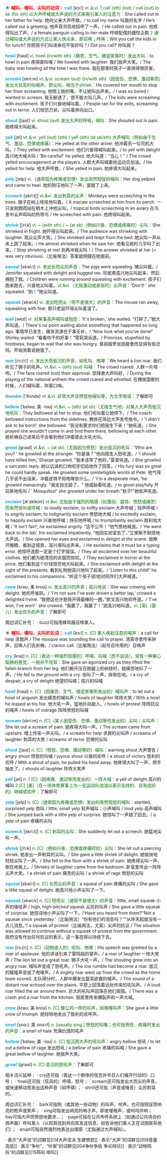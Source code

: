 ☀ <font color="red">**喊叫、嚎叫、尖叫的动词：**</font>
<font color="sky blue">**call**</font> [kɔ:l] 
<font color="rgb(227, 108, 9)">vt.＆vi. 1 call (sth) (out) / call (out) to sb (for sth) 以大声呼喊或大声说的方式来吸引某人的注意力：</font>She called out to her father for help. 她向父亲大声呼救。/ to call my name 叫我的名字 / He’s called out a greeting. 他声音洪亮地招呼了一声。/ He called out in pain. 他疼得叫出了声。/ a female penguin calling to her mate 呼唤配偶的雌性企鹅 <font color="rgb(227, 108, 9)">2 通过喊叫或大声说的方式让某人快点来，即召唤；呼唤：</font>Will you call the kids in for lunch? 你把孩子们叫进来吃午饭好吗？/ Did you call? 你叫我？
           
<font color="sky blue">**howl**</font> [haʊl] 
<font color="rgb(227, 108, 9)">vi. howl (in/with sth)（痛苦、生气、被逗笑等时）发出大叫：</font>to howl in pain 疼得直叫喊 / We howled with laughter. 我们放声大笑。/ The baby was howling all the time I was there. 我在那里时孩子一直哭得很厉害。

<font color="sky blue">**scream**</font> [skri:m] 
<font color="rgb(227, 108, 9)">vt.＆vi. scream (out) (in/with sth)（因受伤、恐惧、激动等而）发出大且高的叫喊声，即尖叫，相当于shriek：</font>He covered her mouth to stop her from screaming. 他捂上她的嘴，不让她叫出声来。/ I was so bored I wanted to scream. 我无聊透了，恨不能大叫几声。/ The kids were screaming with excitement. 孩子们兴奋地喊叫着。/ People ran for the exits, screaming out in terror. 人们惊恐万状，尖叫着奔向出口。

<font color="sky blue">**shout**</font> [ʃaʊt] 
<font color="rgb(227, 108, 9)">vi. shout (out) 发出大声的呼喊，喊叫：</font>She shouted out in pain. 她疼得大叫起来。

<font color="sky blue">**yell**</font> [jel] 
<font color="rgb(227, 108, 9)">vt.＆vi. yell (out) (sth) / yell (sth) (at sb/sth) 大声喊叫（例如由于生气、激动、恐惧或疼痛）：</font>He yelled at the other driver. 他冲着另一位司机大叫。/ They yelled with excitement. 他们兴奋得喊叫起来。/ to yell with delight 高兴地大喊大叫 / ‘Be careful!’ he yelled. 他大叫道：“当心！” / The crowd yelled encouragement at the players. 人群大声叫喊着给运动员加油。/ He yelled for help. 他大声呼救。/ She yelled in pain. 她疼得大叫起来。
                        
<font color="sky blue">**yelp**</font> [jelp]
<font color="rgb(227, 108, 9)">vi.（通常因为疼痛或恐惧）发出突然短促的喊叫：</font>Her dog yelped and came to heel. 她的狗汪地叫了一声，紧跟了上来。

<font color="sky blue">**screech**</font> [skri:tʃ]
<font color="rgb(227, 108, 9)">vt.&vi. 发出刺耳的尖声：</font>Monkeys were screeching in the trees. 猴子在树上吱吱地叫着。/ A macaw screeched at him from its perch. 一只金刚鹦鹉站在栖木上冲他尖叫。/ tropical birds screeching in an aviary 在鸟舍中尖声鸣叫的热带鸟 / He screeched with pain. 他疼得叫起来。         
           
<font color="sky blue">**shriek**</font> [ʃri:k]
<font color="rgb(227, 108, 9)">vi. ~ (with sth) / ~ (at sb)（例如兴奋、恐惧或疼痛时）尖叫：</font>She shrieked in fright. 她吓得尖叫起来。/ The audience was shrieking with laughter. 观众尖声大笑。/ She shrieked and leapt from the bed. 她尖叫一声从床上跳了起来。/ He almost shrieked when he saw her. 他看见她时几乎叫了出来。/ Stop shrieking at me! 别再冲我尖叫！/ The answer shrieked at her (= was very obvious).（比喻用法）答案就明摆在她面前。
           
<font color="sky blue">**squeal**</font> [skwi:l]
<font color="rgb(227, 108, 9)">vi. 发出长而尖的声音：</font>The pigs were squealing. 猪尖叫着。/ Jennifer squealed with delight and hugged me. 珍妮弗高兴地尖叫起来，然后拥抱了我。/ Children were running around squealing with excitement. 孩子们跑来跑去，兴奋地尖叫着。<font color="rgb(227, 108, 9)">vt.&vi.（尤指激动或紧张时）尖声说：</font>‘Don't! ’ she squealed. “别！”她尖叫道。
           
<font color="sky blue">**squeak**</font> [skwi:k] 
<font color="rgb(227, 108, 9)">vi. 发出短而尖（但不是很大）的声音：</font>The mouse ran away, squeaking with fear. 那只老鼠吓得尖叫着溜了。
                      
<font color="sky blue">**wail**</font> [weɪl]
<font color="rgb(227, 108, 9)">vi. 对某事高声喊叫或抱怨：</font>‘It's broken,’ she wailed. “打碎了。”她大声叫道。/ There's no point wailing about something that happened so long ago. 事情早已发生，痛哭流涕也于事无补。/ 'Now look what you've done!' Shirley wailed. “看看你干的好事！”雪莉哭诉道。/ Primrose, stupefied by tiredness, began to wail that she was hungry. 普丽姆罗丝因疲惫而显得有些迟钝，开始哭着说她饿了。

<font color="sky blue">**roar**</font> [rɔ:(r)]
<font color="rgb(227, 108, 9)">vi. 发出大而低沉的声音，如吼叫、咆哮：</font>We heard a lion roar. 我们听见了狮子的吼声。<font color="rgb(227, 108, 9)">vt.&vi. ~ (sth) (out) 叫喊：</font>The crowd roared. 人群一片喧哗。/ The fans roared (out) their approval. 崇拜者大声叫好。/ During the playing of the national anthem the crowd roared and whistled. 在播放国歌的时候，人们喊叫着，吹着口哨。

<font color="sky blue">**thunder**</font> ['θʌndə] 
<font color="rgb(227, 108, 9)">vt.＆vi. 非常大声且愤怒地喊叫等，为文学用语：</font>了解即可
           
<font color="sky blue">**bellow**</font> [ˈbeləʊ; 美 -loʊ]
<font color="rgb(227, 108, 9)">vt.&vi. ~ (sth) (at sb)（尤指生气地）对某人大声而低沉地吼叫：</font>They bellowed at her to stop. 他们吼叫着让她停下。/ The coach bellowed instructions from the sidelines. 教练在场边大声发号施令。/ 'I didn't ask to be born!' she bellowed. “我没有要求你们把我生下来！”她吼道。/ She prayed she wouldn't come in and find them there, bellowing at each other. 她祈祷自己进来后不会看到他们冲着彼此大吼大叫。
                      
<font color="sky blue">**growl**</font> [graʊl]
<font color="rgb(227, 108, 9)">vt.&vi. ~ (at sb)（尤指因为愤怒）发出低沉的吼叫：</font>‘Who are you? ’ he growled at the stranger. “你是谁？”他向陌生人怒吼道。/ 'I should have killed him,' Sharpe growled. “我本该宰了他的，”夏普吼道。/ She growled a sarcastic reply. 她以讥讽的口吻咬牙切齿地作了回答。/ His fury was so great he could hardly speak. He growled some unintelligible words at Pete. 他气得几乎说不出话来，冲着皮特不知咆哮些什么。/ 'I'm a desperate man, 'he growled menacingly. "我走投无路了。" 他威胁着吼道。/ to growl playfully 开玩笑地吼叫 / ' Mosquitos!' she growled under her breath."蚊子!"她低声吼道。

<font color="sky blue">**exclaim**</font> [ɪkˈskleɪm]
<font color="rgb(227, 108, 9)">vt.&vi. 尤指由于强烈的情感（如激动、震惊、愤怒或痛苦）而突然惊叫或呼喊：</font>to loudly exclaim, to softly exclaim 大声呼喊；轻声呼喊 / to angrily exclaim, to indignantly exclaim 愤怒地大喊 / to excitedly exclaim, to happily exclaim 兴奋地呼喊；快乐地呼喊 / to triumphantly exclaim 胜利地大喊 / ‘It isn't fair!’, he exclaimed angrily. “这不公平！”他气愤地喊道。/ 'He went back to the lab', Iris exclaimed impatiently. “他回实验室去了，”艾里斯不耐烦地大声说。/ She opened her eyes and exclaimed in delight at the scene. 她睁开眼睛，看到这情景，高兴得叫出声来。/ He exclaims that it must be a typing error. 他惊呼道那一定是个打字错误。/ They all exclaimed over her beautiful clothes. 他们都为她漂亮的衣服而惊叹。/ They exclaimed in horror at the price. 他们看到这个价钱惊恐地大叫起来。/ She exclaimed with delight at the sight of the presents. 看到礼物她高兴地叫了起来。/ 'Listen to this child!' he exclaimed to his companions. "听这个孩子说!他对同伴们大声喊道。
           
<font color="sky blue">**crow**</font> [krəʊ; 美 kroʊ]
<font color="rgb(227, 108, 9)">vi. 发出高兴的声音；高兴地说：</font>She was crowing with delight. 她欢呼雀跃。/ 'I'm not sure I've ever driven a better lap,' crowed a delighted Irvine. “我想这也许是我开得最棒的一圈，”欧文高兴地欢呼道。/ ‘I've won, I've won! ’ she crowed. “我赢了，我赢了！”她高兴地叫道。<font color="rgb(227, 108, 9)">vi. [英]（婴儿）发出欢乐的声音：</font>了解即可

周边词汇补充：
· buzz可指用蜂鸣器召唤某人。
   
☀ <font color="red">**喊叫、嚎叫、尖叫的名词：**</font>
<font color="sky blue">**call**</font> [kɔ:l] 
<font color="rgb(227, 108, 9)">n. [C] 某人唤起注意的喊声：</font>a call for help 求救声 / The mosque was sounding the call to prayer. 清真寺里传来钟声，召唤人们去祈祷。/ clarion call（比喻用法）（起号召作用的）召唤声

<font color="sky blue">**cry**</font> [kraɪ] 
<font color="rgb(227, 108, 9)">n. [C]（表达一种强烈情感的）呼喊，叫喊（而不说话）。常有一种撕心裂肺的感觉，一般并不悦耳：</font>She gave an agonized cry as they lifted the fallen branch from her leg. 他们搬开压在她腿上的树枝时，她痛苦地叫了一声。/ He fell to the ground with a cry. 他叫了一声，摔倒在地。/ a cry of despair, a cry of delight 绝望的叫喊；高兴的叫喊

<font color="sky blue">**howl**</font> [haʊl] 
<font color="rgb(227, 108, 9)">n. [C]（因痛苦、生气、被逗笑等所发出的）喊叫声：</font>to let out a howl of anguish 发出痛苦的喊叫声 / howls of laughter 阵阵大笑 / With a howl he leaped at his foe. 他大吼一声，猛地扑向敌人。/ howls of protest 阵阵抗议的喊声 / howls of outrage 阵阵愤怒的叫喊

<font color="sky blue">**scream**</font> [skri:m] 
<font color="rgb(227, 108, 9)">n. [C]（某人因受伤、恐惧、激动等而发出的）尖叫；尖叫声：</font>She let out a scream of pain. 她疼得大叫一声。/ The scream came from upstairs. 楼上传来一声尖叫。/ a scream for help 求救的尖叫声 / screams of laughter 刺耳的大笑 / screams of terror 恐惧的尖叫 

<font color="sky blue">**shout**</font> [ʃaʊt] 
<font color="rgb(227, 108, 9)">n. [C]（愤怒、恐惧、激动等的）喊叫：</font>warning shout 大声警告 / angry shout 愤怒的叫喊 / joyous shout 兴奋的欢呼 / a shout of victory 胜利的欢呼 / With a shout of pain, he pulled his hand away. 他疼得大叫了一声，把手抽走了。/ shouts of laughter 阵阵大笑声

<font color="sky blue">**yell**</font> [jel] 
<font color="rgb(227, 108, 9)">n. 1 [C]（因疼痛、激动等而发出的）一阵大喊：</font>a yell of delight 高兴的喊叫 <font color="rgb(227, 108, 9)">2 [C] [美]（在一场体育赛事上为一支运动队加油以表示支持的、且有组织的）呐喊或欢呼：</font>了解即可 
                       
<font color="sky blue">**yelp**</font> [jelp]
<font color="rgb(227, 108, 9)">n. [C]（通常因为疼痛或恐惧）发出的突然短促的喊叫：</font>startled, surprised yelp 惊叫 / little, small yelp 轻声喊叫；小声喊叫 / loud yelp 高声喊叫 / She jumped back with a little yelp of surprise. 她惊叫了一声跳了回去。/ a yelp of pain 疼痛的尖叫

<font color="sky blue">**screech**</font> [skri:tʃ]
<font color="rgb(227, 108, 9)">n. [C] 刺耳的尖叫：</font>She suddenly let out a screech. 她猛地尖叫一声。     

<font color="sky blue">**shriek**</font> [ʃri:k]
<font color="rgb(227, 108, 9)">n. [C]（例如兴奋、恐惧或疼痛时的）尖叫：</font>She let out a piercing shriek. 她发出一声刺耳的尖叫。/ She gave a little shriek of delight. 她愉快地轻轻尖叫了一声。/ She fell to the floor with a shriek of pain. 她疼得尖叫一声，倒在地板上。/ Shrieks of laughter came from the bedroom. 卧室里传出一阵阵尖声大笑。/ a shriek of pain 痛苦的尖叫 / a shriek of rage 愤怒的尖叫
           
<font color="sky blue">**squeal**</font> [skwi:l]
<font color="rgb(227, 108, 9)">n. [C] 长而尖的声音：</font>a squeal of pain 疼痛的尖叫 / She gave a little squeal of delight. 她高兴地小声尖叫了一下。
           
<font color="sky blue">**squeak**</font> [skwi:k] 
<font color="rgb(227, 108, 9)">n. [C] 短而尖（通常不是很大）的声音：</font>little, small squeak 小声的咯吱声 / high, high-pitched squeak 尖厉的叫声 / She gave a little squeak of surprise. 她惊讶地小声尖叫了一下。/‘Have you heard from them?’‘Not a squeak since yesterday.’（比喻用法）“你有他们的消息吗？”“从昨天起就没有一点儿消息。”/ a squeak of protest（比喻用法，尤英）尖声的抗议 / The situation was allowed to continue without a squeak of protest from the government. 政府没有作出任何抗议的表示，这一事态得以持续下去。

<font color="sky blue">**roar**</font> [rɔ:(r)]
<font color="rgb(227, 108, 9)">n. [C]（动物或人的）吼叫、咆哮：</font>His speech was greeted by a roar of applause. 他的讲话引来了雷鸣般的掌声。/ a roar of laughter 一阵大笑声 / The lion let out a great roar. 狮子大吼一声。/ The shouting grew into an angry roar. 喊叫声变成了怒吼声。/ The low rumble had become a roar. 低沉的隆隆声变成了咆哮声。/ A mighty roar went up from the crowd as the home team scored. 主队得分时，人群中爆发出震耳欲聋的喊声。/ The sound of a distant roar echoed over the plains. 平原上回荡着远处传来的吼叫声。/ A loud roar filled the air around them. 巨大的吼叫声回荡在他们周围。/ There was a crash and a roar from the kitchen. 厨房里传来爆裂声和一声大喊。

<font color="sky blue">**crow**</font> [krəʊ; 美 kroʊ]
<font color="rgb(227, 108, 9)">n. [C] 像公鸡一样的叫声，如喔喔叫声：</font>She gave a little crow of triumph. 她轻轻地发出了胜利的欢呼声。  
   
<font color="sky blue">**snarl**</font> [snɑ:l; 美 snɑ:rl]
<font color="rgb(227, 108, 9)">n. [usually sing.] 愤怒的叫嚷；也可指愤怒、疼痛时发出的声音：</font>a snarl of hate 充满仇恨的吼声

<font color="sky blue">**bellow**</font> [ˈbeləʊ; 美 -loʊ] 
<font color="rgb(227, 108, 9)">n. [C] 低沉而大声的吼叫声：</font>angry bellow 怒吼 / to let out a bellow of rage 发出怒吼 / a bellow of pain 疼痛的叫喊 / She gave a great bellow of laughter. 她放声大笑。
          
<font color="sky blue">**growl**</font> [graʊl]
<font color="rgb(227, 108, 9)">n. [C] 低沉的怒吼声：</font>了解即可

相关词义延伸：
· cry还可指（表达一个群体的信念并号召人们展开行动的）口号；
· howl还可指（狂风的）呼啸，怒号；
· scream还可指发出大而尖的声音，或快速移动而发出这种声音（如呼啸）；
· shrill还可指（声音或嗓音）尖厉刺耳的。

周边词汇补充：
· bark可指狗（或其他一些动物）的叫声，吠声。也可指短促而响亮的枪声或笑声；
· sing可指发出响亮的哨子声，即发嗖嗖声，或呜呜作响；
· bay可指大声而愤怒地要求…；
· page可指在公共传呼系统上（如通过公共场合的扬声器）呼叫某人（以将其找到并向其发送信息，如告诉他们某人正在试图联系他们）；
· erupt可指突然强烈地表达出情感（尤指通过大声喊叫）。

· 表示“大声说”的词群见[[14大声坚决 生硬愤怒]]
· 表示“大声”的词群见[[08音量 高低]]
· 表示“争吵”、“吵架”的词群见[[04争吵争执 争论辩论]]
· 表示“动物鸣叫”的词群见[[15鸣叫 啼叫]]
